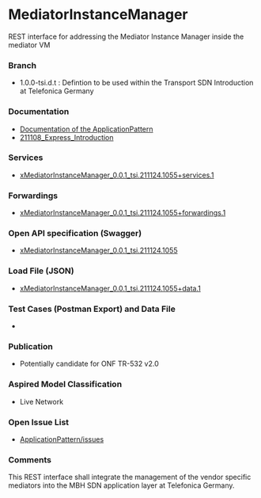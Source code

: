 # MediatorInstanceManager
REST interface for addressing the Mediator Instance Manager inside the mediator VM

### Branch
- 1.0.0-tsi.d.t : Defintion to be used within the Transport SDN Introduction at Telefonica Germany

### Documentation
- [Documentation of the ApplicationPattern](https://github.com/openBackhaul/ApplicationPattern/tree/tsi)
- [211108_Express_Introduction](./211107_MW_SDN_AppLayer_Express.pptx)

### Services
- [xMediatorInstanceManager_0.0.1_tsi.211124.1055+services.1](./xMediatorInstanceManager_0.0.1_tsi.211124.1055+services.1.xlsx)

### Forwardings
- [xMediatorInstanceManager_0.0.1_tsi.211124.1055+forwardings.1](./xMediatorInstanceManager_0.0.1_tsi.211124.1055+forwardings.1.xlsx)

### Open API specification (Swagger)
- [xMediatorInstanceManager_0.0.1_tsi.211124.1055](./xMediatorInstanceManager_0.0.1_tsi.211124.1055.yaml)

### Load File (JSON)
- [xMediatorInstanceManager_0.0.1_tsi.211124.1055+data.1](./xMediatorInstanceManager_0.0.1_tsi.211124.1055+data.1.json)

### Test Cases (Postman Export) and Data File
-

### Publication
- Potentially candidate for ONF TR-532 v2.0 

### Aspired Model Classification
- Live Network

### Open Issue List
- [ApplicationPattern/issues](../../issues)

### Comments
This REST interface shall integrate the management of the vendor specific mediators into the MBH SDN application layer at Telefonica Germany.
